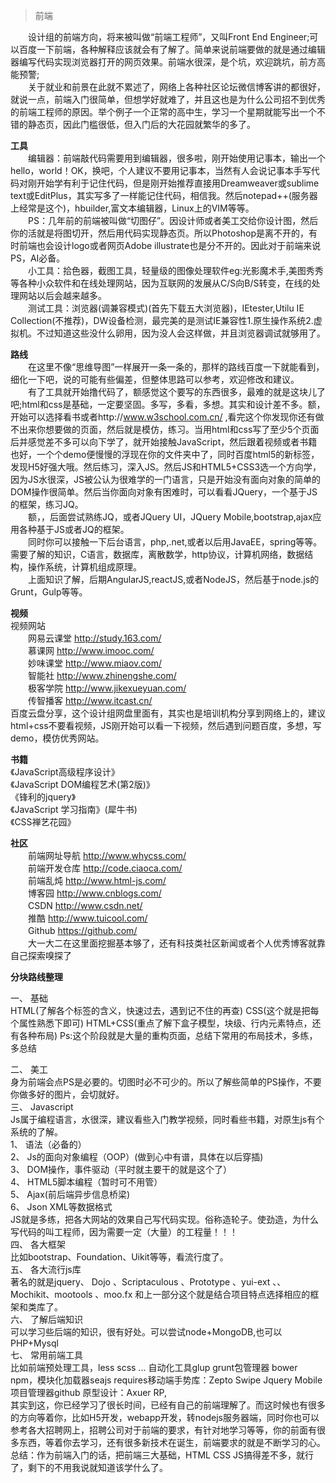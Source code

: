 > 前端

　　设计组的前端方向，将来被叫做“前端工程师”，又叫Front End Engineer;可以百度一下前端，各种解释应该就会有了解了。简单来说前端要做的就是通过编辑器编写代码实现浏览器打开的网页效果。前端水很深，是个坑，欢迎跳坑，前方高能预警;  
　　关于就业和前景在此就不累述了，网络上各种社区论坛微信博客讲的都很好，就说一点，前端入门很简单，但想学好就难了，并且这也是为什么公司招不到优秀的前端工程师的原因。举个例子一个正常的高中生，学习一个星期就能写出一个不错的静态页，因此门槛很低，但入门后的大花园就繁华的多了。  

**工具**  
　　编辑器：前端敲代码需要用到编辑器，很多啦，刚开始使用记事本，输出一个hello，world！OK，换吧，个人建议不要用记事本，当然有人会说记事本手写代码对刚开始学有利于记住代码，但是刚开始推荐直接用Dreamweaver或sublime text或EditPlus，其实写多了一样能记住代码，相信我。然后notepad++(服务器上经常是这个)，hbuilder,富文本编辑器，Linux上的VIM等等。  
　　PS：几年前的前端被叫做“切图仔”。因设计师或者美工交给你设计图，然后你的活就是将图切开，然后用代码实现静态页。所以Photoshop是离不开的，有时前端也会设计logo或者网页Adobe illustrate也是分不开的。因此对于前端来说PS，AI必备。  
　　小工具：拾色器，截图工具，轻量级的图像处理软件eg:光影魔术手,美图秀秀等各种小众软件和在线处理网站，因为互联网的发展从C/S向B/S转变，在线的处理网站以后会越来越多。  
　　测试工具：浏览器(调兼容模式)(首先下载五大浏览器)，IEtester,Utilu IE Collection(不推荐)，DW设备检测，最完美的是测试IE兼容性1.原生操作系统2.虚拟机。不过知道这些没什么卵用，因为没人会这样做，并且浏览器调试就够用了。  

**路线**  
　　在这里不像“思维导图”一样展开一条一条的，那样的路线百度一下就能看到，细化一下吧，说的可能有些偏差，但整体思路可以参考，欢迎修改和建议。  
　　有了工具就开始撸代码了，额感觉这个要写的东西很多，最难的就是这块儿了吧;html和css是基础，一定要坚固。多写，多看，多想。其实和设计差不多。额，开始可以选择看书或者http://www.w3school.com.cn/ ,看完这个你发现你还有做不出来你想要做的页面，然后就是模仿，练习。当用html和css写了至少5个页面后并感觉差不多可以向下学了，就开始接触JavaScript，然后跟着视频或者书籍也好，一个个demo便慢慢的浮现在你的文件夹中了，同时百度html5的新标签，发现H5好强大哦。然后练习，深入JS。然后JS和HTML5+CSS3选一个方向学，因为JS水很深，JS被公认为很难学的一门语言，只是开始没有面向对象的简单的DOM操作很简单。然后当你面向对象有困难时，可以看看JQuery，一个基于JS的框架，练习JQ。  
　　额，，后面尝试熟练JQ，或者JQuery UI，JQuery Mobile,bootstrap,ajax应用各种基于JS或者JQ的框架。  
　　同时你可以接触一下后台语言，php,.net,或者以后用JavaEE，spring等等。需要了解的知识，C语言，数据库，离散数学，http协议，计算机网络，数据结构，操作系统，计算机组成原理。  
　　上面知识了解，后期AngularJS,reactJS,或者NodeJS，然后基于node.js的Grunt，Gulp等等。  

**视频**  
视频网站  
　　网易云课堂 http://study.163.com/  
　　慕课网 http://www.imooc.com/  
　　妙味课堂 http://www.miaov.com/  
　　智能社 http://www.zhinengshe.com/  
　　极客学院 http://www.jikexueyuan.com/  
　　传智播客 http://www.itcast.cn/  
百度云盘分享，这个设计组网盘里面有，其实也是培训机构分享到网络上的，建议html+css不要看视频，JS刚开始可以看一下视频，然后遇到问题百度，多想，写demo，模仿优秀网站。  

**书籍**  
    《JavaScript高级程序设计》  
    《JavaScript DOM编程艺术(第2版)》  
    《锋利的jquery》  
    《JavaScript 学习指南》(犀牛书)  
    《CSS禅艺花园》  
    
**社区**  
　　前端网址导航 http://www.whycss.com/  
　　前端开发仓库 http://code.ciaoca.com/  
　　前端乱炖 http://www.html-js.com/  
　　博客园 http://www.cnblogs.com/  
　　CSDN http://www.csdn.net/  
　　推酷 http://www.tuicool.com/  
　　Github https://github.com/  
　　大一大二在这里面挖掘基本够了，还有科技类社区新闻或者个人优秀博客就靠自己探索嗅探了  
  
**分块路线整理**  
  
一、	基础  
HTML(了解各个标签的含义，快速过去，遇到记不住的再查)
CSS(这个就是把每个属性熟悉下即可)
HTML+CSS(重点了解下盒子模型，块级、行内元素特点，还有各种布局)
Ps:这个阶段就是大量的重构页面，总结下常用的布局技术，多练，多总结  

二、	美工  
身为前端会点PS是必要的。切图时必不可少的。所以了解些简单的PS操作，不要你做多好的图片，会切就好。  
三、	Javascript  
Js属于编程语言，水很深，建议看些入门教学视频，同时看些书籍，对原生js有个系统的了解。  
1、	语法（必备的）  
2、	Js的面向对象编程（OOP）(做到心中有谱，具体在以后穿插)  
3、	DOM操作，事件驱动（平时就主要干的就是这个了）  
4、	HTML5脚本编程（暂时可不用管）  
5、	Ajax(前后端异步信息桥梁)  
6、	Json XML等数据格式  
JS就是多练，把各大网站的效果自己写代码实现。俗称造轮子。使劲造，为什么写代码的叫工程师，因为需要一定（大量）的工程量！！！  
四、	各大框架  
比如bootstrap、Foundation、Uikit等等，看流行度了。  
五、	各大流行js库  
著名的就是jquery、 Dojo 、Scriptaculous 、Prototype 、yui-ext 、、Mochikit、mootools 、moo.fx
和上一部分这个就是结合项目特点选择相应的框架和类库了。  
六、	了解后端知识  
可以学习些后端的知识，很有好处。可以尝试node+MongoDB,也可以PHP+Mysql  
七、  常用前端工具  
比如前端预处理工具，less scss ... 自动化工具glup grunt包管理器 bower npm，模块化加载器seajs requires移动端手势库：Zepto Swipe Jquery Mobile 项目管理器github 原型设计：Axuer RP,  
其实到这，你已经学习了很长时间，已经有自己的前端理解了。而这时候也有很多的方向等着你，比如H5开发，webapp开发，转nodejs服务器端，同时你也可以参考各大招聘网上，招聘公司对于前端的要求，有针对地学习等等，你的前面有很多东西，等着你去学习，还有很多新技术在诞生，前端要求的就是不断学习的心。  
总结：作为前端入门的话，把前端三大基础，HTML CSS JS搞得差不多，就行了，剩下的不用我说就知道该学什么了。


　　
　　
　　
　　
　　










